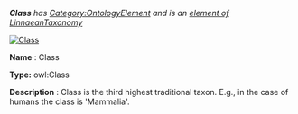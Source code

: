 ___Class__ 
 has
 [Category:OntologyElement](../../Category/OntologyElement "Category:OntologyElement") 
 and is an
 [element of](../../Property/ElementOf "Property:ElementOf") 
[LinnaeanTaxonomy](../../Submissions/LinnaeanTaxonomy "Submissions:LinnaeanTaxonomy")_




  





[![Class](../../images/thumb/2/27/Class.gif/45px-Class.gif)](../../Image/Class.gif "Class")


__Name__ 
 : Class
 



__Type:__ 
 owl:Class
 



__Description__ 
 : Class is the third highest traditional taxon. E.g., in the case of humans the class is 'Mammalia'.